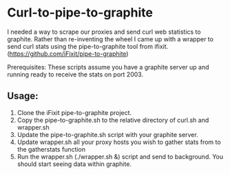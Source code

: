 # Curl-to-pipe-to-graphite

I needed a way to scrape our proxies and send curl web statistics to graphite.  Rather than re-inventing the wheel I came up with a wrapper 
to send curl stats using the pipe-to-graphite tool from ifixit. (https://github.com/iFixit/pipe-to-graphite)

Prerequisites:  These scripts assume you have a graphite server up and running ready to receive the stats on port 2003.

## Usage:

1. Clone the iFixit pipe-to-graphite project. 
2. Copy the pipe-to-graphite.sh to the relative directory of curl.sh and wrapper.sh
3. Update the pipe-to-graphite.sh script with your graphite server.
4. Update wrapper.sh all your proxy hosts you wish to gather stats from to the gatherstats function
5. Run the wrapper.sh (./wrapper.sh &) script and send to background.  You should start seeing data within graphite. 
